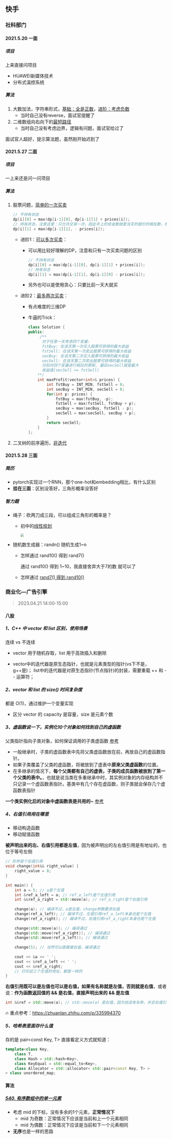 ## 快手

### 社科部门

#### 2021.5.20 一面

##### 项目

上来直接问项目

- HUAWEI新媒体技术
- 分布式温控系统



##### 算法

1. 大数加法，字符串形式，[基础：全是正数](https://www.nowcoder.com/questionTerminal/11ae12e8c6fe48f883cad618c2e81475)，[进阶：考虑负数](https://www.nowcoder.com/questionTerminal/1ac1af77536b4917aedaac4746eeb808)
   - 当时自己没有reverse，面试官提醒了
2. 二维数组向右向下的[最短路径](https://leetcode-cn.com/problems/minimum-path-sum/submissions/)
   - 当时自己没有考虑边界，逻辑有问题，面试官给过了



面试官人超好，提示算法题，虽然刚开始迟到了



#### 2021.5.27 二面

##### 项目

一上来还是问一问项目

##### 算法

1. 股票问题，[简单的一次买卖](https://leetcode-cn.com/problems/gu-piao-de-zui-da-li-run-lcof/)

   ```cpp
   // 不持有状态
   dp[i][0] = max(dp[i-1][0], dp[i-1][1] + prices[i]);
   // 持有状态，注意这里：只允许交易一次，因此手上的现金数就是当天的股价的相反数，参考liweiwei
   dp[i][1] = max(dp[i-1][1], - prices[i]);
   ```

   - 进阶1：[可以多次买卖](https://leetcode-cn.com/problems/best-time-to-buy-and-sell-stock-ii/submissions/)：

     - 可以用比较好理解的DP，注意和只有一次买卖问题的区别

       ```cpp
       // 不持有状态
       dp[i][0] = max(dp[i-1][0], dp[i-1][1] + prices[i]);
       // 持有状态
       dp[i][1] = max(dp[i-1][1], dp[i-1][0] - prices[i]);
       ```

     - 另外也可以是使用贪心：只要比前一天大就买

   - 进阶2：[最多两次买卖](https://leetcode-cn.com/problems/best-time-to-buy-and-sell-stock-iii/)：

     - 有点难度的三维DP

     - 牛逼的Trick：

       ```cpp
       class Solution {
       public:
          	/**
             对于任意一天考虑四个变量:
             fstBuy: 在该天第一次买入股票可获得的最大收益 
             fstSell: 在该天第一次卖出股票可获得的最大收益
             secBuy: 在该天第二次买入股票可获得的最大收益
             secSell: 在该天第二次卖出股票可获得的最大收益
             分别对四个变量进行相应的更新, 最后secSell就是最大
             收益值(secSell >= fstSell)
           **/
           int maxProfit(vector<int>& prices) {
               int fstBuy = INT_MIN, fstSell = 0;
               int secBuy = INT_MIN, secSell = 0;
               for(int p: prices) {
                   fstBuy = max(fstBuy, -p);
                   fstSell = max(fstSell, fstBuy + p);
                   secBuy = max(secBuy, fstSell - p);
                   secSell = max(secSell, secBuy + p);
               }
               return secSell;
           }
       };
       ```

       

2. 二叉树的前序遍历，[非迭代](https://leetcode-cn.com/problems/binary-tree-preorder-traversal/)



#### 2021.5.28 三面

##### 简历

- pytorch实现过一个RNN，那个one-hot和embedding相比，有什么区别
- **挂在三面**：区别没答好，三角形概率没答好

##### 智力题

- 绳子：砍两刀成三段，可以组成三角形的概率是？

  - 初中的[线性规划](https://blog.csdn.net/hefenglian/article/details/82463746)

    <img src="https://img-blog.csdn.net/20180906163902428" style="zoom:60%" />

- 随机数生成器：randn() 随机生成1~n

  - 怎样通过 rand10() 得到 rand7()

    通过 rand10() 得到 1~10，我直接舍弃大于7的数 就可以了

  - 怎样通过 [rand7() 得到 rand10()](https://blog.csdn.net/yunzhongguwu005/article/details/9191609)



### 商业化—广告引擎

> 2023.04.21 14:00-15:00

#### 八股

##### 1、C++ 中 vector 和 list 区别，使用场景

连续 vs 不连续

- vector 用于随机存取，list 用于高效插入和删除

- vector中的迭代器是原生态指针，也就是元素类型的指针(vs下不是，g++是)； list中的迭代器是对原生态指针(节点指针)的封装，需要重载 ++ 和 -- 运算符；



##### 2、vector 和 list 的 size() 时间复杂度

都是 O(1)，通过维护一个变量实现

- 区分 vector 的 capacity 是容量，size 是元素个数



##### 3、虚函数说一下，实例化10个对象如何找到自己的虚函数

父类指针指向子类对象，如何保证调用的子类虚函数 [参考](https://jacktang816.github.io/post/virtualfunction/)

- 一般继承时，子类的虚函数表中先将父类虚函数放在前，再放自己的虚函数指针。
- 如果子类覆盖了父类的虚函数，将被放到了虚表中**原来父类虚函数**的位置。
- 在多继承的情况下，**每个父类都有自己的虚表，子类的成员函数被放到了第一个父类的表中。**，也就是说当类在多重继承中时，其实例对象的内存结构并不只记录一个虚函数表指针。基类中有几个存在虚函数，则子类就会保存几个虚函数表指针

**一个类实例化后的对象中虚函数表是共用的~** [参考](https://blog.csdn.net/kezhi9195/article/details/92562186)



##### 4、右值引用用在哪里

- 移动构造函数
- 移动赋值函数

**被声明出来的左、右值引用都是左值**，因为被声明出的左右值引用是有地址的，也位于等号左侧

```cpp
// 形参是个右值引用
void change(int&& right_value) {
    right_value = 8;
}
 
int main() {
    int a = 5; // a是个左值
    int &ref_a_left = a; // ref_a_left是个左值引用
    int &&ref_a_right = std::move(a); // ref_a_right是个右值引用
 
    change(a); // 编译不过，a是左值，change参数要求右值
    change(ref_a_left); // 编译不过，左值引用ref_a_left本身也是个左值
    change(ref_a_right); // 编译不过，右值引用ref_a_right本身也是个左值
     
    change(std::move(a)); // 编译通过
    change(std::move(ref_a_right)); // 编译通过
    change(std::move(ref_a_left)); // 编译通过
 
    change(5); // 当然可以直接接右值，编译通过
     
    cout << &a << ' ';
    cout << &ref_a_left << ' ';
    cout << &ref_a_right;
    // 打印这三个左值的地址，都是一样的
}
```

**右值引用既可以是左值也可以是右值，如果有名称就是左值，否则就是右值**，或者说：**作为函数返回值的 && 是右值，直接声明出来的 && 是左值**

```cpp
int &&ref = std::move(a); // std::move(a) 是右值，因为他没有名称，并且右值引用只能指向右值
```

:fire: 重点参考：https://zhuanlan.zhihu.com/p/335994370



##### 5、哈希表里面存什么值

存的是 pair<const Key,  T> 直接看定义方式就知道：

```cpp
template<class Key,
    class T,
    class Hash = std::hash<Key>,
    class KeyEqual = std::equal_to<Key>,
    class Allocator = std::allocator< std::pair<const Key, T> >
> class unordered_map;
```



#### 算法

##### [540. 有序数组中的单一元素](https://leetcode.cn/problems/single-element-in-a-sorted-array/)

- 考虑 mid 的下标，没有多余的1个元素，**正常情况下**
  - mid 为奇数：正常情况下应该是当前和上一个元素相同
  - mid 为偶数：正常情况下应该是当前和下一个元素相同
- **无序**也是一样的思路

